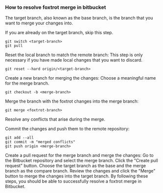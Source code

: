 ### How to resolve foxtrot merge in bitbucket
The target branch, also known as the base branch, is the branch that you want to merge your changes into.

If you are already on the target branch, skip this step.
``` console
git switch <target-branch>
git pull
``` 

Reset the local branch to match the remote branch:
This step is only necessary if you have made local changes that you want to discard.
``` console
git reset --hard origin/<target-branch>
```


Create a new branch for merging the changes:
Choose a meaningful name for the merge branch.
``` console
git checkout -b <merge-branch>
```


Merge the branch with the foxtrot changes into the merge branch:

``` console
git merge <foxtrot-branch>
```
Resolve any conflicts that arise during the merge.

Commit the changes and push them to the remote repository:
``` console
git add --all 
git commit -m "merged conflicts"
git push origin <merge-branch>
```
Create a pull request for the merge branch and merge the changes:
Go to the Bitbucket repository and select the merge branch.
Click the "Create pull request" button.
Choose the target branch as the base and the merge branch as the compare branch.
Review the changes and click the "Merge" button to merge the changes into the target branch.
By following these steps, you should be able to successfully resolve a foxtrot merge in Bitbucket.
